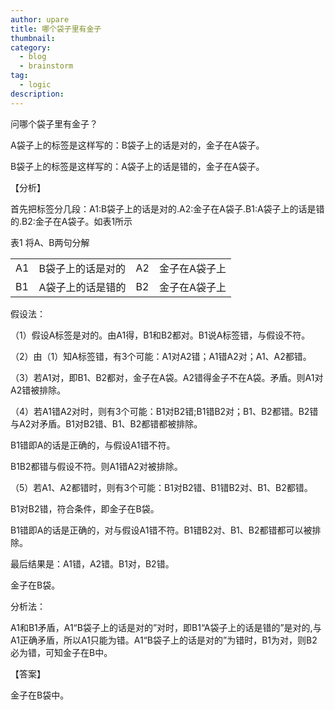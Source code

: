 ```yaml
---
author: upare
title: 哪个袋子里有金子
thumbnail:
category:
  - blog
  - brainstorm
tag:
  - logic
description: 
---
```

问哪个袋子里有金子？

A袋子上的标签是这样写的：B袋子上的话是对的，金子在A袋子。

B袋子上的标签是这样写的：A袋子上的话是错的，金子在A袋子。

【分析】

首先把标签分几段：A1:B袋子上的话是对的.A2:金子在A袋子.B1:A袋子上的话是错的.B2:金子在A袋子。如表1所示

表1 将A、B两句分解

<table><tbody><tr><td>A1</td><td>B袋子上的话是对的</td><td>A2</td><td>金子在A袋子上</td></tr><tr><td>B1</td><td>A袋子上的话是错的</td><td>B2</td><td>金子在A袋子上</td></tr></tbody></table>

假设法：

（1）假设A标签是对的。由A1得，B1和B2都对。B1说A标签错，与假设不符。

（2）由（1）知A标签错，有3个可能：A1对A2错；A1错A2对；A1、A2都错。

（3）若A1对，即B1、B2都对，金子在A袋。A2错得金子不在A袋。矛盾。则A1对A2错被排除。

（4）若A1错A2对时，则有3个可能：B1对B2错;B1错B2对；B1、B2都错。B2错与A2对矛盾。B1对B2错、B1、B2都错都被排除。

B1错即A的话是正确的，与假设A1错不符。

B1B2都错与假设不符。则A1错A2对被排除。

（5）若A1、A2都错时，则有3个可能：B1对B2错、B1错B2对、B1、B2都错。

B1对B2错，符合条件，即金子在B袋。

B1错即A的话是正确的，对与假设A1错不符。B1错B2对、B1、B2都错都可以被排除。

最后结果是：A1错，A2错。B1对，B2错。

金子在B袋。

分析法：

A1和B1矛盾，A1“B袋子上的话是对的”对时，即B1“A袋子上的话是错的”是对的,与A1正确矛盾，所以A1只能为错。A1“B袋子上的话是对的”为错时，B1为对，则B2必为错，可知金子在B中。

【答案】

金子在B袋中。
